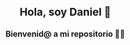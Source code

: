 <div align="center">
<h1 align="center">Hola, soy Daniel 👋</h1>
  <h2 align="center">Bienvenid@ a mi repositorio 🧑‍💻</h2>
</div>
<!--
**DanielGuerreroRa/DanielGuerreroRa** is a ✨ _special_ ✨ repository because 

![81K8e3qef2L _AC_SX679_](https://github.com/DanielGuerreroRa/DanielGuerreroRa/assets/147421044/1955a7d4-0287-40a2-b47d-aece6817ddde)

